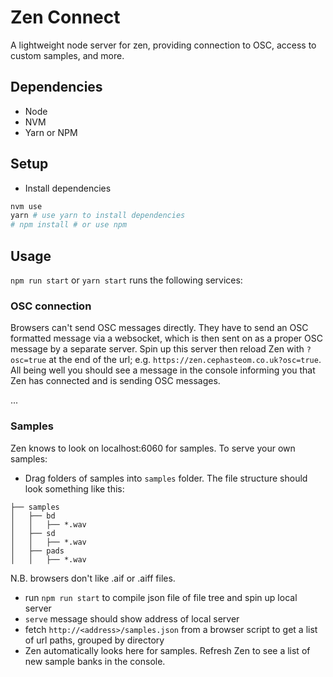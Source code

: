 # Zen Connect
A lightweight node server for zen, providing connection to OSC, access to custom samples, and more.

## Dependencies
* Node
* NVM
* Yarn or NPM

## Setup
* Install dependencies
```bash
nvm use 
yarn # use yarn to install dependencies
# npm install # or use npm
```

## Usage
`npm run start` or `yarn start` runs the following services:
### OSC connection
Browsers can't send OSC messages directly. They have to send an OSC formatted message via a websocket, which is then sent on as a proper OSC message by a separate server. Spin up this server then reload Zen with `?osc=true` at the end of the url; e.g. `https://zen.cephasteom.co.uk?osc=true`. All being well you should see a message in the console informing you that Zen has connected and is sending OSC messages.

...
### Samples
Zen knows to look on localhost:6060 for samples. To serve your own samples:
* Drag folders of samples into `samples` folder. The file structure should look something like this:
```
├── samples  
│   ├── bd  
│   │   ├── *.wav  
│   ├── sd  
│   │   ├── *.wav  
│   ├── pads  
│   │   ├── *.wav
```
N.B. browsers don't like .aif or .aiff files.
* run `npm run start` to compile json file of file tree and spin up local server
* `serve` message should show address of local server
* fetch `http://<address>/samples.json` from a browser script to get a list of url paths, grouped by directory
* Zen automatically looks here for samples. Refresh Zen to see a list of new sample banks in the console.
